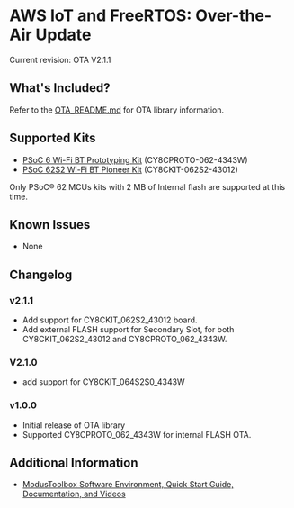 # AWS IoT and FreeRTOS: Over-the-Air Update

Current revision: OTA V2.1.1

## What's Included?

Refer to the [OTA_README.md](./OTA_README.md) for OTA library information.

## Supported Kits

- [PSoC 6 Wi-Fi BT Prototyping Kit](https://www.cypress.com/CY8CPROTO-062-4343W) (CY8CPROTO-062-4343W)
- [PSoC 62S2 Wi-Fi BT Pioneer Kit](https://www.cypress.com/CY8CKIT-062S2-43012) (CY8CKIT-062S2-43012)

Only PSoC® 62 MCUs kits with 2 MB of Internal flash are supported at this time.

## Known Issues
* None

## Changelog

### v2.1.1

- Add support for CY8CKIT_062S2_43012 board.
- Add external FLASH support for Secondary Slot, for both CY8CKIT_062S2_43012 and CY8CPROTO_062_4343W.

### V2.1.0

- add support for CY8CKIT_064S2S0_4343W

### v1.0.0

* Initial release of OTA library
* Supported CY8CPROTO_062_4343W for internal FLASH OTA.

## Additional Information
* [ModusToolbox Software Environment, Quick Start Guide, Documentation, and Videos](https://www.cypress.com/products/modustoolbox-software-environment)
